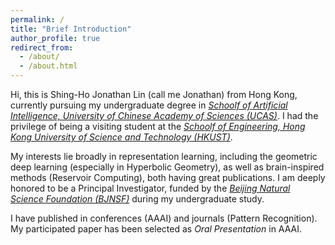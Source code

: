 ```yaml
---
permalink: /
title: "Brief Introduction"
author_profile: true
redirect_from: 
  - /about/
  - /about.html
---
```


Hi, this is Shing-Ho Jonathan Lin (call me Jonathan) from Hong Kong, currently pursuing my undergraduate degree in [*Schoolf of Artificial Intelligence, University of Chinese Academy of Sciences (UCAS)*](ucas.ac.cn). 
I had the privilege of being a visiting student at the [*Schoolf of Engineering, Hong Kong University of Science and Technology (HKUST)*](https://seng.hkust.edu.hk/).

My interests lie broadly in representation learning, including the geometric deep learning (especially in Hyperbolic Geometry), as well as brain-inspired methods (Reservoir Computing), both having great publications. 
I am deeply honored to be a Principal Investigator, funded by the [*Beijing Natural Science Foundation (BJNSF)*](https://nsf.kw.beijing.gov.cn/bjnsfweb/) during my undergraduate study.

I have published in conferences (AAAI) and journals (Pattern Recognition). 
My participated paper has been selected as *Oral Presentation* in AAAI. 

